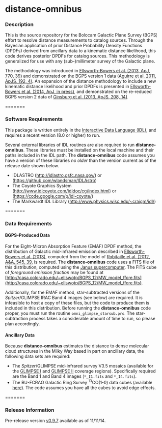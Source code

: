 distance-omnibus
================

### Description

This is the source repository for the Bolocam Galactic Plane Survey (BGPS) effort to resolve distance measurements to catalog sources. Through the Bayesian application of prior Distance Probability Density Functions (DPDFs) derived from ancillary data to a kinematic distance likelihood, this code derives posterior DPDFs for catalog sources. This methodology is generalized for use with any (sub-)millimeter survey of the Galactic plane. 

The methodology was introduced in [Ellsworth-Bowers et al. (2013, ApJ, 770, 39)](http://adsabs.harvard.edu/abs/2013ApJ...770...39E) and demonstrated on the BGPS version 1 data [(Aguirre et al. 2011, ApJS, 192, 4)](http://adsabs.harvard.edu/abs/2011ApJS..192....4A).  An expansion of the distance methodology to include a new kinematic distance likelihood and prior DPDFs is presented in [Ellsworth-Bowers et al. (2014, ApJ, in press)](http://casa.colorado.edu/~ellswotp/BGPS_12/bgps12.pdf), and demonstrated on the re-reduced BGPS version 2 data of [Ginsburg et al. (2013, ApJS, 208, 14)](http://adsabs.harvard.edu/abs/2013ApJS..208...14G).

=======
### Software Requirements

This package is written entirely in the [Interactive Data Language (IDL)](http://www.exelisvis.com/ProductsServices/IDL.aspx), and requires a recent version (8.0 or higher) to run.

Several external libraries of IDL routines are also required to run **distance-omnibus**.  These libraries must be installed on the local machine and their paths included in the IDL path.  The **distance-omnibus** code assumes you have a version of these libraries *no older* than the version current as of the release date shown below.
   * IDLASTRO (http://idlastro.gsfc.nasa.gov/) or (https://github.com/wlandsman/IDLAstro)
   * The Coyote Graphics System (http://www.idlcoyote.com/idldoc/cg/index.html) or (https://code.google.com/p/idl-coyote/)
   * The Markwardt IDL Library (http://www.physics.wisc.edu/~craigm/idl/)


=======
### Data Requirements

#### BGPS-Produced Data 

For the Eight-Micron Absorption Feature (EMAF) DPDF method, the distribution of Galactic mid-infrared emission described in [Ellsworth-Bowers et al. (2013)](http://adsabs.harvard.edu/abs/2013ApJ...770...39E), computed from the model of [Robitaille et al. (2012, A&A, 545, 39](http://adsabs.harvard.edu/abs/2012A%26A...545A..39R), is required.  The **distance-omnibus** code uses a FITS file of this distribution, computed using the [Janus supercomputer](https://www.rc.colorado.edu/services/compute/janus).  The FITS cube of *foreground emission fraction* may be found at [http://casa.colorado.edu/~ellswotp/BGPS_12/MW_model_ffore.fits](http://casa.colorado.edu/~ellswotp/BGPS_12/MW_model_ffore.fits).

Additionally, for the EMAF method, star-subtracted versions of the *Spitzer*/GLIMPSE IRAC Band 4 images (see below) are required.  It is infeasible to host a copy of these files, but the code to produce them is included in this distribution.  Before running the **distance-omnibus** code proper, you must run the routine `omni_glimpse_starsub.pro`.  The star-subtraction process takes a considerable amount of time to run, so please plan accordingly.



#### Ancillary Data 

Because **distance-omnibus** estimates the distance to dense molecular cloud structures in the Milky Way based in part on ancillary data, the following data sets are required:
* The *Spitzer*/GLIMPSE mid-infrared survey V3.5 mosaics (available for the [GLIMPSE I](http://irsa.ipac.caltech.edu/data/SPITZER/GLIMPSE/images/I/1.2_mosaics_v3.5/) and [GLIMPSE II](http://irsa.ipac.caltech.edu/data/SPITZER/GLIMPSE/images/II/1.2_mosaics_v3.5/) coverage regions).  Specifically required are the Band 1 and Band 4 images (`*_I1.fits` and `*_I4.fits`).
* The BU-FCRAO Galactic Ring Survey <sup>13</sup>CO(1-0) data cubes (available [here](http://grunt.bu.edu/grs-stitch/download-all.php)).  The code assumes you have all the cubes to avoid edge effects.


=======
### Release Information

Pre-release version [v0.9.7](https://github.com/BGPS/distance-omnibus/archive/v0.9.7.tar.gz) available as of 11/11/14.
